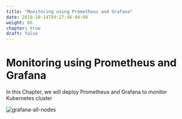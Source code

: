 ```yaml
---
title: "Monitoring using Prometheus and Grafana"
date: 2018-10-14T09:27:46-04:00
weight: 66
chapter: true
draft: false
---
```


# Monitoring using Prometheus and Grafana

In this Chapter, we will deploy Prometheus and Grafana to monitor Kubernetes cluster

![grafana-all-nodes](/images/grafana-all-nodes.png)

